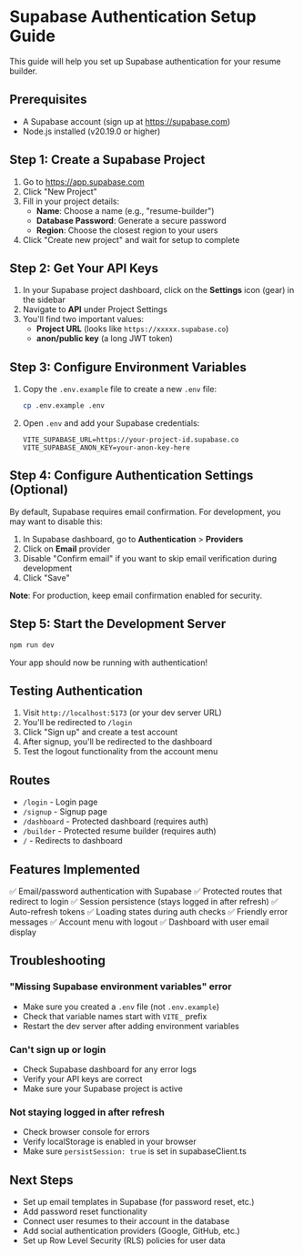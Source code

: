 # Supabase Authentication Setup Guide

This guide will help you set up Supabase authentication for your resume builder.

## Prerequisites

- A Supabase account (sign up at https://supabase.com)
- Node.js installed (v20.19.0 or higher)

## Step 1: Create a Supabase Project

1. Go to https://app.supabase.com
2. Click "New Project"
3. Fill in your project details:
   - **Name**: Choose a name (e.g., "resume-builder")
   - **Database Password**: Generate a secure password
   - **Region**: Choose the closest region to your users
4. Click "Create new project" and wait for setup to complete

## Step 2: Get Your API Keys

1. In your Supabase project dashboard, click on the **Settings** icon (gear) in the sidebar
2. Navigate to **API** under Project Settings
3. You'll find two important values:
   - **Project URL** (looks like `https://xxxxx.supabase.co`)
   - **anon/public key** (a long JWT token)

## Step 3: Configure Environment Variables

1. Copy the `.env.example` file to create a new `.env` file:
   ```bash
   cp .env.example .env
   ```

2. Open `.env` and add your Supabase credentials:
   ```env
   VITE_SUPABASE_URL=https://your-project-id.supabase.co
   VITE_SUPABASE_ANON_KEY=your-anon-key-here
   ```

## Step 4: Configure Authentication Settings (Optional)

By default, Supabase requires email confirmation. For development, you may want to disable this:

1. In Supabase dashboard, go to **Authentication** > **Providers**
2. Click on **Email** provider
3. Disable "Confirm email" if you want to skip email verification during development
4. Click "Save"

**Note**: For production, keep email confirmation enabled for security.

## Step 5: Start the Development Server

```bash
npm run dev
```

Your app should now be running with authentication!

## Testing Authentication

1. Visit `http://localhost:5173` (or your dev server URL)
2. You'll be redirected to `/login`
3. Click "Sign up" and create a test account
4. After signup, you'll be redirected to the dashboard
5. Test the logout functionality from the account menu

## Routes

- `/login` - Login page
- `/signup` - Signup page
- `/dashboard` - Protected dashboard (requires auth)
- `/builder` - Protected resume builder (requires auth)
- `/` - Redirects to dashboard

## Features Implemented

✅ Email/password authentication with Supabase
✅ Protected routes that redirect to login
✅ Session persistence (stays logged in after refresh)
✅ Auto-refresh tokens
✅ Loading states during auth checks
✅ Friendly error messages
✅ Account menu with logout
✅ Dashboard with user email display

## Troubleshooting

### "Missing Supabase environment variables" error
- Make sure you created a `.env` file (not `.env.example`)
- Check that variable names start with `VITE_` prefix
- Restart the dev server after adding environment variables

### Can't sign up or login
- Check Supabase dashboard for any error logs
- Verify your API keys are correct
- Make sure your Supabase project is active

### Not staying logged in after refresh
- Check browser console for errors
- Verify localStorage is enabled in your browser
- Make sure `persistSession: true` is set in supabaseClient.ts

## Next Steps

- Set up email templates in Supabase (for password reset, etc.)
- Add password reset functionality
- Connect user resumes to their account in the database
- Add social authentication providers (Google, GitHub, etc.)
- Set up Row Level Security (RLS) policies for user data

